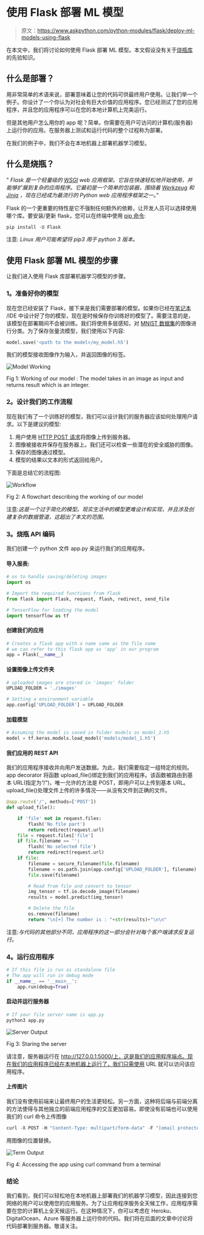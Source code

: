 # 使用 Flask 部署 ML 模型

> 原文：<https://www.askpython.com/python-modules/flask/deploy-ml-models-using-flask>

在本文中，我们将讨论如何使用 Flask 部署 ML 模型。本文假设没有关于[烧瓶库](https://www.askpython.com/python-modules/flask/flask-mysql-database)的先验知识。

## 什么是部署？

用非常简单的术语来说，部署意味着让您的代码可供最终用户使用。让我们举一个例子。你设计了一个你认为对社会有巨大价值的应用程序。您已经测试了您的应用程序，并且您的应用程序可以在您的本地计算机上完美运行。

但是其他用户怎么用你的 app 呢？简单。你需要在用户可访问的计算机(服务器)上运行你的应用。在服务器上测试和运行代码的整个过程称为部署。

在我们的例子中，我们不会在本地机器上部署机器学习模型。

## 什么是烧瓶？

" *Flask 是一个轻量级的 [WSGI](https://wsgi.readthedocs.io/en/latest/) web 应用框架。它旨在快速轻松地开始使用，并能够扩展到复杂的应用程序。它最初是一个简单的包装器，围绕着 [Werkzeug](https://palletsprojects.com/p/werkzeug/) 和 [Jinja](https://palletsprojects.com/p/jinja/) ，现在已经成为最流行的 Python web 应用程序框架之一。*”

Flask 的一个更重要的特性是它不强制任何额外的依赖，让开发人员可以选择使用哪个库。要安装/更新 flask，您可以在终端中使用 [pip 命令](https://www.askpython.com/python-modules/python-pip):

```py
pip install -U Flask

```

注意: *Linux 用户可能希望将 pip3 用于 python 3 版本。*

## 使用 Flask 部署 ML 模型的步骤

让我们进入使用 Flask 库部署机器学习模型的步骤。

### 1。准备好你的模型

现在您已经安装了 Flask，接下来是我们需要部署的模型。如果你已经在[笔记本](https://www.askpython.com/python/jupyter-notebook-for-python) /IDE 中设计好了你的模型，现在是时候保存你训练好的模型了。需要注意的是，该模型在部署期间不会被训练。我们将使用多层感知，对 [MNIST 数据集](https://www.askpython.com/python/examples/load-and-plot-mnist-dataset-in-python)的图像进行分类。为了保存张量流模型，我们使用以下内容:

```py
model.save('<path to the model>/my_model.h5')

```

我们的模型接收图像作为输入，并返回图像的标签。

![Model Working](img/d9387f94b1024f48eb5fa855807965f2.png)

Fig 1: Working of our model : The model takes in an image as input and returns result which is an integer.

### 2。设计我们的工作流程

现在我们有了一个训练好的模型，我们可以设计我们的服务器应该如何处理用户请求。以下是建议的模型:

1.  用户使用 [HTTP POST 请求](https://www.askpython.com/python-modules/requests-in-python)将图像上传到服务器。
2.  图像被接收并保存在服务器上。我们还可以检查一些潜在的安全威胁的图像。
3.  保存的图像通过模型。
4.  模型的结果以文本的形式返回给用户。

下面是总结它的流程图:

![Workflow](img/b8eadff7209c21038d2b463d77c45e7c.png)

Fig 2: A flowchart describing the working of our model

注意:*这是一个过于简化的模型。现实生活中的模型更难设计和实现，并且涉及创建复杂的数据管道，这超出了本文的范围。*

### 3。烧瓶 API 编码

我们创建一个 python 文件 app.py 来运行我们的应用程序。

#### 导入报表:

```py
# os to handle saving/deleting images
import os

# Import the required functions from flask
from flask import Flask, request, flash, redirect, send_file

# TensorFlow for loading the model
import tensorflow as tf

```

#### 创建我们的应用

```py
# Creates a flask app with a name same as the file name
# we can refer to this flask app as 'app' in our program
app = Flask(__name__)

```

#### 设置图像上传文件夹

```py
# uploaded images are stored in 'images' folder
UPLOAD_FOLDER = './images'

# Setting a environment variable
app.config['UPLOAD_FOLDER'] = UPLOAD_FOLDER

```

#### 加载模型

```py
# Assuming the model is saved in folder models as model_1.h5
model = tf.keras.models.load_model('models/model_1.h5')

```

#### 我们应用的 REST API

我们的应用程序接收并向用户发送数据。为此，我们需要指定一组特定的规则。app decorator 将函数 upload_file()绑定到我们的应用程序。该函数被路由到基本 URL(指定为“/”)，唯一允许的方法是 POST，即用户可以上传到基本 URL。upload_file()处理文件上传的许多情况——从没有文件到正确的文件。

```py
@app.route('/', methods=['POST'])
def upload_file():

    if 'file' not in request.files:
        flash('No file part')
        return redirect(request.url)
    file = request.files['file']
    if file.filename == '':
        flash('No selected file')
        return redirect(request.url)
    if file:
        filename = secure_filename(file.filename)
        filename = os.path.join(app.config['UPLOAD_FOLDER'], filename)
        file.save(filename)

        # Read from file and convert to tensor
        img_tensor = tf.io.decode_image(filename)
        results = model.predict(img_tensor)

        # Delete the file
        os.remove(filename)
        return "\n[+] The number is : "+str(results)+"\n\n"

```

注意:*与代码的其他部分不同，应用程序的这一部分会针对每个客户端请求反复运行。*

### 4。运行应用程序

```py
# If this file is run as standalone file
# The app will run in debug mode
if __name__ == '__main__':
    app.run(debug=True)

```

#### 启动并运行服务器

```py
# If your file server name is app.py
python3 app.py

```

![Server Output](img/67ab55e04eb1796af63b9768f6a5a4dd.png)

Fig 3: Staring the server

请注意，服务器运行在 http://127.0.0.1:5000/上，这是我们的应用程序端点。现在我们的应用程序已经在本地机器上运行了，我们只需使用 URL 就可以访问该应用程序。

#### 上传图片

我们没有使用前端来让最终用户的生活更轻松。另一方面，这种将后端与前端分离的方法使得与其他独立的前端应用程序的交互更加容易。即使没有前端也可以使用我们的 curl 命令上传图像

```py
curl -X POST -H "Content-Type: multipart/form-data" -F "[email protected]<file location>"  http://127.0.0.1:5000/

```

用图像的位置替换<file location="">。</file>

![Term Output](img/dd296b20b01cce4e28cae401169c6d7d.png)

Fig 4: Accessing the app using curl command from a terminal

### 结论

我们看到，我们可以轻松地在本地机器上部署我们的机器学习模型，因此连接到您网络的用户可以使用您的应用服务。为了让应用程序服务全天候工作，应用程序需要在您的计算机上全天候运行。在这种情况下，你可以考虑在 Heroku、DigitalOcean、Azure 等服务器上运行你的代码。我们将在后面的文章中讨论将代码部署到服务器。敬请关注。